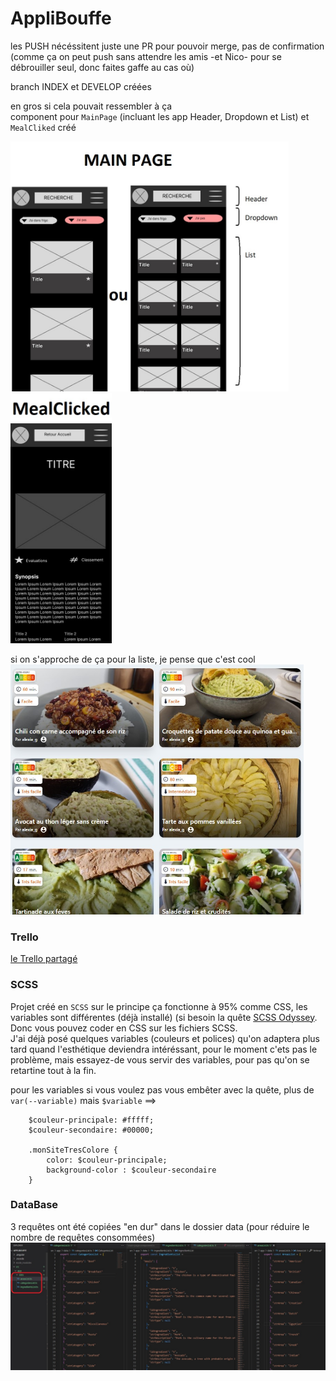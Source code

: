 # AppliBouffe

les PUSH nécéssitent juste une PR pour pouvoir merge, pas de confirmation  
(comme ça on peut push sans attendre les amis -et Nico- pour se débrouiller seul, donc faites gaffe au cas où)  
  
branch INDEX et DEVELOP créées
   
  
en gros si cela pouvait ressembler à ça  
component pour `MainPage` (incluant les app Header, Dropdown et List) et `MealCliked` créé
  
<img src="./src/assets/images/mainPagewireframe.jpg" height="400"/> <img src="./src/assets/images/mealClickedWireframe.jpg" height="400"/>  
  
si on s'approche de ça pour la liste, je pense que c'est cool  
<img src="./src/assets/images/listModel.jpg" height="400"/>  
  
### Trello

[le Trello partagé](https://trello.com/b/VqSGVKoA/applibouffe)

### SCSS

Projet créé en `SCSS` sur le principe ça fonctionne à 95% comme CSS, les variables sont différentes (déjà installé) (si besoin la quête [SCSS Odyssey](https://odyssey.wildcodeschool.com/quests/551). Donc vous pouvez coder en CSS sur les fichiers SCSS.  
J'ai déjà posé quelques variables (couleurs et polices) qu'on adaptera plus tard quand l'esthétique deviendra intéréssant, pour le moment c'ets pas le problème, mais essayez-de vous servir des variables, pour pas qu'on se retartine tout à la fin.  
  
pour les variables si vous voulez pas vous embêter avec la quête, plus de `var(--variable)` mais `$variable` ==>  
  
```
    $couleur-principale: #fffff;
    $couleur-secondaire: #00000;

    .monSiteTresColore {
        color: $couleur-principale;
        background-color : $couleur-secondaire
    }
```

### DataBase  
  
3 requêtes ont été copiées "en dur" dans le dossier data (pour réduire le nombre de requêtes consommées)
<img src="./src/assets/images/dataBaseRequestedjpg.jpg">